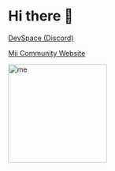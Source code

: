 # Hi there 👋

[DevSpace (Discord)](https://discord.gg/4nSKCE9RRn)

[Mii Community Website](https://mii.community/)

<div>
  <img alt="me" width="200px" align="left" src="https://cdn.discordapp.com/attachments/752286472383758416/757471800203673700/me.png" />
</div>
